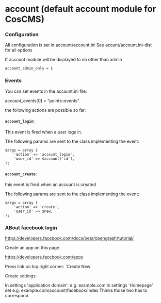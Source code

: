 account (default account module for CosCMS)
===========================================

### Configuration

All configuration is set in account/account.ini
See acount/account.ini-dist for all options

If account module will be displayed to no other than admin

    account_admin_only = 1

### Events

You can set events in the account.ini file: 

account_events[0] = "points::events"

the following actions are possible so far: 

#### `account_login`:

This event is fired when a user logs in. 

The following params are sent to the class implementing the event:

    $args = array (
        'action' => 'account_login',
        'user_id' => $account['id'],
    );

#### `account_create`:

this event is fired when an account is created

The following params are sent to the class implementing the event:

    $args = array (
        'action' => 'create',
        'user_id' => $new,
    );

### ABout facebook login 

https://developers.facebook.com/docs/beta/opengraph/tutorial/

Create an app on this page. 

https://developers.facebook.com/apps

Press link on top right corner: 'Create New'

Create settings: 

In settings 'application domain': e.g. example.com
In settings 'Homepage' set e.g: example.com/account/facebook/index
Thinks those two has to correspond.  

